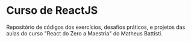 # Curso de ReactJS

Repositório de códigos dos exercícios, desafios práticos, e projetos das aulas do curso "React do Zero a Maestria" do Matheus Battisti.